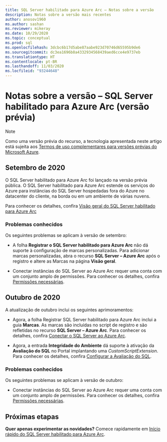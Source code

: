 ```yaml
---
title: SQL Server habilitado para Azure Arc – Notas sobre a versão
description: Notas sobre a versão mais recentes
author: anosov1960
ms.author: sashan
ms.reviewer: mikeray
ms.date: 10/29/2020
ms.topic: conceptual
ms.prod: sql
ms.openlocfilehash: 3dcbc6b17d5abe87aabe923d70746d65595b9de6
ms.sourcegitcommit: dc3ea1696b8a4332934568439aed6cce4e9737eb
ms.translationtype: HT
ms.contentlocale: pt-BR
ms.lasthandoff: 11/03/2020
ms.locfileid: "93244648"
---
```

# <a name="release-notes---azure-arc-enabled-sql-server-preview"></a>Notas sobre a versão – SQL Server habilitado para Azure Arc (versão prévia)

> [!NOTE]
> Como uma versão prévia do recurso, a tecnologia apresentada neste artigo está sujeita aos [Termos de uso complementares para versões prévias do Microsoft Azure](https://azure.microsoft.com/support/legal/preview-supplemental-terms/).

## <a name="september-2020"></a>Setembro de 2020

O SQL Server habilitado para Azure Arc foi lançado na versão prévia pública. O SQL Server habilitado para Azure Arc estende os serviços do Azure para instâncias do SQL Server hospedadas fora do Azure no datacenter do cliente, na borda ou em um ambiente de várias nuvens.

Para conhecer os detalhes, confira [Visão geral do SQL Server habilitado para Azure Arc](overview.md)

### <a name="known-issues"></a>Problemas conhecidos

Os seguintes problemas se aplicam à versão de setembro:

* A folha **Registrar o SQL Server habilitado para Azure Arc** não dá suporte à configuração de marcas personalizadas. Para adicionar marcas personalizadas, abra o recurso **SQL Server – Azure Arc** após o registro e altere as Marcas na página **Visão geral**.

* Conectar instâncias do SQL Server ao Azure Arc requer uma conta com um conjunto amplo de permissões. Para conhecer os detalhes, confira [Permissões necessárias](overview.md#required-permissions).

## <a name="october-2020"></a>Outubro de 2020

A atualização de outubro inclui os seguintes aprimoramentos:

* Agora, a folha Registrar SQL Server habilitado para Azure Arc inclui a guia **Marcas**. As marcas são incluídas no script de registro e são refletidas no recurso **SQL Server – Azure Arc**. Para conhecer os detalhes, confira [Conectar o SQL Server ao Azure Arc](connect.md).

* Agora, a entrada **Integridade do Ambiente** dá suporte à ativação da **Avaliação do SQL** no Portal implantando uma *CustomScriptExtension*. Para conhecer os detalhes, confira [Configurar a Avaliação do SQL](assess.md#run-on-demand-sql-assessment).

### <a name="known-issues"></a>Problemas conhecidos

Os seguintes problemas se aplicam à versão de outubro:

* Conectar instâncias do SQL Server ao Azure Arc requer uma conta com um conjunto amplo de permissões. Para conhecer os detalhes, confira [Permissões necessárias](overview.md#required-permissions).

## <a name="next-steps"></a>Próximas etapas

**Quer apenas experimentar as novidades?**  Comece rapidamente em [Início rápido do SQL Server habilitado para Azure Arc](https://aka.ms/AzureArcSqlServerJumpstart).
